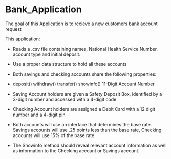 # Bank_Application
The goal of this Application is to recieve a new customers bank account request

This application:
* Reads a .csv file containing names, National Health Service Number, account type and initial deposit.
* Use a proper data structure to hold all these accounts
* Both savings and checking accounts share the following properties:
* deposit() withdraw() transfer() showinfo() 11-Digit Account Number

* Saving Account holders are given a Safety Deposit Box, identified by a 3-digit number and accessed with a 4-digit code
* Checking Account holders are assigned a Debit Card with a 12 digit number and a 4-digit pin
* Both accounts will use an interface that determines the base rate. Savings accounts will use .25 points less than the base rate,
 Checking accounts will use 15% of the base rate
 * The Showinfo method should reveal relevant account information as well as information to the Checking account or Savings account.
